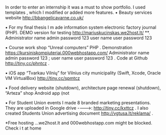 In order to enter an internship it was a must to show portfolio. I used templates , which I modified or added more features.
▪ Beauty services website http://bbangelicavarne.co.uk/

▪ For my final thesis I m ade information system electronic factory journal
(PHP). DEMO version for testing http://mariuskucinskas.we2host.lt/ **.
Administrator name admin password 123 user name user password 123

▪ Course work shop “Unreal computers” PHP . Demonstration
https://kursiniskompiuteriai.000webhostapp.com/
Administrator name admin password 123 ; user name user
password 123 . Code at Github http://tiny.cc/phntcz .


▪ iOS app “Tvarkau Vilnių” for Vilnius city municipality (Swift, Xcode, Oracle VM
VirtualBox) http://tiny.cc/spmtcz

▪ Food delivery website (shutdown), architecture page renewal (shutdown),
“Arteza” shop Android app (not

▪ For Student Union events I made 8 branded marketing presentations. They are
uploaded in Google drive ---->: http://tiny.cc/kxttcz . I also created Students
Union advertising document http://vgtusa.lt/reklama/ .

*Free hosting …we2host.lt and 000webhostapp.com might be blocked. Check i t
at home
